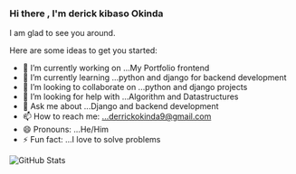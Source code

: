 ### Hi there , I'm derick kibaso Okinda
I am glad to see you around.


Here are some ideas to get you started:

- 🔭 I’m currently working on ...My Portfolio frontend
- 🌱 I’m currently learning ...python and django for backend development
- 👯 I’m looking to collaborate on ...python and django projects
- 🤔 I’m looking for help with ...Algorithm and Datastructures
- 💬 Ask me about ...Django and backend development
- 📫 How to reach me: ...derrickokinda9@gmail.com
- 😄 Pronouns: ...He/Him
- ⚡ Fun fact: ...I love to solve problems 

![GitHub Stats](https://github-readme-stats.vercel.app/api?username=derick-droid&theme=radical) 
